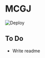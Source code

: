 # MCGJ
![Deploy](https://github.com/SaraBee/MCGJ/workflows/Deploy/badge.svg)

## To Do

- Write readme
